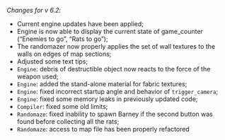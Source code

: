 _Changes for v 6.2_:
- Current engine updates have been applied;
- Engine is now able to display the current state of game_counter (“Enemies to go”, “Rats to go”);
- The randomazer now properly applies the set of wall textures to the walls on edges of map sections;
- Adjusted some text tips;
- `Engine`: debris of destructible object now reacts to the force of the weapon used;
- `Engine`: added the stand-alone material for fabric textures;
- `Engine`: fixed incorrect startup angle and behavior of `trigger_camera`;
- `Engine`: fixed some memory leaks in previously updated code;
- `Compiler`: fixed some old limits;
- `Randomaze`: fixed inability to spawn Barney if the second button was found before collecting all the rats;
- `Randomaze`: access to map file has been properly refactored
